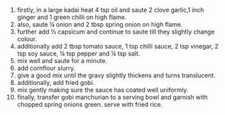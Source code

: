 1. firstly, in a large kadai heat 4 tsp oil and saute 2 clove garlic,1 inch ginger and 1 green chilli on high flame.
2. also, saute ¼ onion and 2 tbsp spring onion on high flame.
3. further add ½ capsicum and continue to saute till they slightly change colour.
4. additionally add 2 tbsp tomato sauce, 1 tsp chilli sauce, 2 tsp vinegar, 2 tsp soy sauce, ¼ tsp pepper and ¼ tsp salt.
5. mix well and saute for a minute.
6. add cornflour slurry.
7. give a good mix until the gravy slightly thickens and turns translucent.
8. additionally, add fried gobi.
9. mix gently making sure the sauce has coated well uniformly.
10. finally, transfer gobi manchurian to a serving bowl and garnish with chopped spring onions green. serve with fried rice.